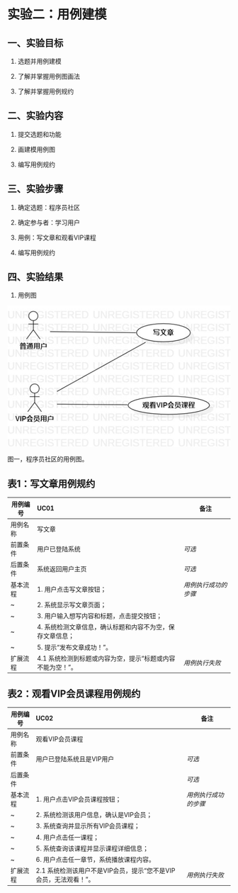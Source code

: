 # 实验二：用例建模

## 一、实验目标

1. 选题并用例建模

2. 了解并掌握用例图画法

3. 了解并掌握用例规约

## 二、实验内容

1. 提交选题和功能

2. 画建模用例图

3. 编写用例规约

## 三、实验步骤

1. 确定选题：程序员社区

2. 确定参与者：学习用户

3. 用例：写文章和观看VIP课程

4. 编写用例规约



## 四、实验结果

1. 用例图

![用例图](./Lab2_UseCaseDiagram.jpg)



图一，程序员社区的用例图。



## 表1：写文章用例规约  

| 用例编号 | UC01                                                       | 备注                 |
| -------- | :--------------------------------------------------------- | -------------------- |
| 用例名称 | 写文章                                                     |                      |
| 前置条件 | 用户已登陆系统                                             | *可选*               |
| 后置条件 | 系统返回用户主页                                                           | *可选*               |
| 基本流程 | 1. 用户点击写文章按钮；                                    | *用例执行成功的步骤* |
| ~        | 2. 系统显示写文章页面；                                    |                      |
| ~        | 3. 用户输入想写内容和标题，点击提交按钮；                  |                      |
| ~        | 4. 系统检测文章信息，确认标题和内容不为空，保存文章信息；  |                      |
| ~        | 5. 提示“发布文章成功！”。                                      |                      |
| 扩展流程 | 4.1 系统检测到标题或内容为空，提示“标题或内容不能为空！”。 | *用例执行失败*       |



## 表2：观看VIP会员课程用例规约  

| 用例编号 | UC02                                                         | 备注                 |
| -------- | :----------------------------------------------------------- | -------------------- |
| 用例名称 | 观看VIP会员课程                                              |                      |
| 前置条件 | 用户已登陆系统且是VIP用户                                    | *可选*               |
| 后置条件 |                                                              | *可选*               |
| 基本流程 | 1. 用户点击VIP会员课程按钮；                                 | *用例执行成功的步骤* |
| ~        | 2. 系统检测该用户信息，确认是VIP会员；                       |                      |
| ~        | 3. 系统查询并显示所有VIP会员课程；                           |                      |
| ~        | 4. 用户点击任一课程；                                        |                      |
| ~        | 5. 系统查询该课程并显示课程详细信息；                        |                      |
| ~        | 6. 用户点击任一章节，系统播放课程内容。                      |                      |
| 扩展流程 | 2.1 系统检测该用户不是VIP会员，提示“您不是VIP会员，无法观看！”。 | *用例执行失败*       |


